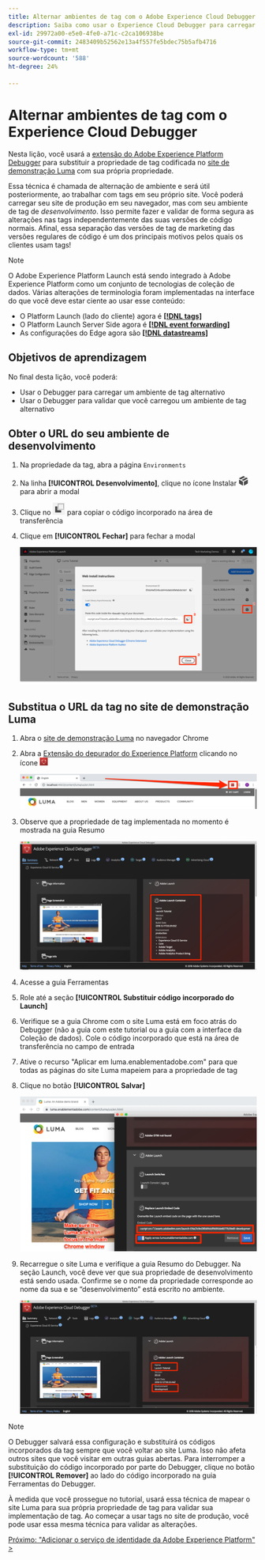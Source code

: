 ```yaml
---
title: Alternar ambientes de tag com o Adobe Experience Cloud Debugger
description: Saiba como usar o Experience Cloud Debugger para carregar diferentes códigos incorporados de tag. Esta lição é parte do tutorial Implementar o Experience Cloud nos sites.
exl-id: 29972a00-e5e0-4fe0-a71c-c2ca106938be
source-git-commit: 2483409b52562e13a4f557fe5bdec75b5afb4716
workflow-type: tm+mt
source-wordcount: '588'
ht-degree: 24%

---
```


# Alternar ambientes de tag com o Experience Cloud Debugger

Nesta lição, você usará a [extensão do Adobe Experience Platform Debugger](https://chromewebstore.google.com/detail/adobe-experience-platform/bfnnokhpnncpkdmbokanobigaccjkpob) para substituir a propriedade de tag codificada no [site de demonstração Luma](https://luma.enablementadobe.com/content/luma/us/en.html) com sua própria propriedade.

Essa técnica é chamada de alternação de ambiente e será útil posteriormente, ao trabalhar com tags em seu próprio site. Você poderá carregar seu site de produção em seu navegador, mas com seu ambiente de tag de *desenvolvimento*. Isso permite fazer e validar de forma segura as alterações nas tags independentemente das suas versões de código normais.  Afinal, essa separação das versões de tag de marketing das versões regulares de código é um dos principais motivos pelos quais os clientes usam tags!

>[!NOTE]
>
>O Adobe Experience Platform Launch está sendo integrado à Adobe Experience Platform como um conjunto de tecnologias de coleção de dados. Várias alterações de terminologia foram implementadas na interface do que você deve estar ciente ao usar esse conteúdo:
>
> * O Platform Launch (lado do cliente) agora é **[[!DNL tags]](https://experienceleague.adobe.com/docs/experience-platform/tags/home.html?lang=pt-BR)**
> * O Platform Launch Server Side agora é **[[!DNL event forwarding]](https://experienceleague.adobe.com/docs/experience-platform/tags/event-forwarding/overview.html?lang=pt-BR)**
> * As configurações do Edge agora são **[[!DNL datastreams]](https://experienceleague.adobe.com/docs/experience-platform/edge/fundamentals/datastreams.html?lang=pt-BR)**

## Objetivos de aprendizagem

No final desta lição, você poderá:

* Usar o Debugger para carregar um ambiente de tag alternativo
* Usar o Debugger para validar que você carregou um ambiente de tag alternativo

## Obter o URL do seu ambiente de desenvolvimento

1. Na propriedade da tag, abra a página `Environments`

1. Na linha **[!UICONTROL Desenvolvimento]**, clique no ícone Instalar ![ícone Instalar](images/launch-installIcon.png) para abrir a modal

1. Clique no ![ícone Copiar](images/launch-copyIcon.png) para copiar o código incorporado na área de transferência

1. Clique em **[!UICONTROL Fechar]** para fechar a modal

   ![Ícone Instalar](images/launch-copyInstallCode.png)

## Substitua o URL da tag no site de demonstração Luma

1. Abra o [site de demonstração Luma](https://luma.enablementadobe.com/content/luma/us/en.html) no navegador Chrome

1. Abra a [Extensão do depurador do Experience Platform](https://chromewebstore.google.com/detail/adobe-experience-platform/bfnnokhpnncpkdmbokanobigaccjkpob) clicando no ícone ![Ícone do depurador](images/icon-debugger.png)

   ![Clique no ícone Depurador](images/switchEnvironments-openDebugger.png)

1. Observe que a propriedade de tag implementada no momento é mostrada na guia Resumo

   ![ambiente de tag mostrado no Depurador](images/switchEnvironments-debuggerOnWeRetail-prod.png)

1. Acesse a guia Ferramentas
1. Role até a seção **[!UICONTROL Substituir código incorporado do Launch]**
1. Verifique se a guia Chrome com o site Luma está em foco atrás do Debugger (não a guia com este tutorial ou a guia com a interface da Coleção de dados).  Cole o código incorporado que está na área de transferência no campo de entrada
1. Ative o recurso &quot;Aplicar em luma.enablementadobe.com&quot; para que todas as páginas do site Luma mapeiem para a propriedade de tag
1. Clique no botão **[!UICONTROL Salvar]**

   ![ambiente de tag mostrado no Depurador](images/switchEnvironments-debugger-save.png)

1. Recarregue o site Luma e verifique a guia Resumo do Debugger. Na seção Launch, você deve ver que sua propriedade de desenvolvimento está sendo usada. Confirme se o nome da propriedade corresponde ao nome da sua e se “desenvolvimento” está escrito no ambiente.

   ![ambiente de tag mostrado no Depurador](images/switchEnvironments-debuggerOnWeRetail.png)

>[!NOTE]
>
>O Debugger salvará essa configuração e substituirá os códigos incorporados da tag sempre que você voltar ao site Luma. Isso não afeta outros sites que você visitar em outras guias abertas. Para interromper a substituição do código incorporado por parte do Debugger, clique no botão **[!UICONTROL Remover]** ao lado do código incorporado na guia Ferramentas do Debugger.

À medida que você prossegue no tutorial, usará essa técnica de mapear o site Luma para sua própria propriedade de tag para validar sua implementação de tag. Ao começar a usar tags no site de produção, você pode usar essa mesma técnica para validar as alterações.

[Próximo: &quot;Adicionar o serviço de identidade da Adobe Experience Platform&quot; >](id-service.md)
